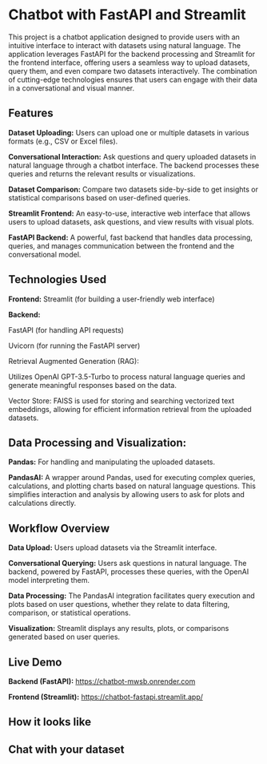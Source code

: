  # **Chatbot with FastAPI and Streamlit**

This project is a chatbot application designed to provide users with an intuitive interface to interact with datasets using natural language. The application leverages FastAPI for the backend processing and Streamlit for the frontend interface, offering users a seamless way to upload datasets, query them, and even compare two datasets interactively. The combination of cutting-edge technologies ensures that users can engage with their data in a conversational and visual manner.

## **Features**

**Dataset Uploading:** Users can upload one or multiple datasets in various formats (e.g., CSV or Excel files).

**Conversational Interaction:** Ask questions and query uploaded datasets in natural language through a chatbot interface. The backend processes these queries and returns the relevant results or visualizations.

**Dataset Comparison:** Compare two datasets side-by-side to get insights or statistical comparisons based on user-defined queries.

**Streamlit Frontend:** An easy-to-use, interactive web interface that allows users to upload datasets, ask questions, and view results with visual plots.

**FastAPI Backend:** A powerful, fast backend that handles data processing, queries, and manages communication between the frontend and the conversational model.

## **Technologies Used**

**Frontend:** Streamlit (for building a user-friendly web interface)

**Backend:**

FastAPI (for handling API requests)

Uvicorn (for running the FastAPI server)

Retrieval Augmented Generation (RAG):

Utilizes OpenAI GPT-3.5-Turbo to process natural language queries and generate meaningful responses based on the data.

Vector Store: FAISS is used for storing and searching vectorized text embeddings, allowing for efficient information retrieval from the uploaded datasets.

## **Data Processing and Visualization:**

**Pandas:** For handling and manipulating the uploaded datasets.

**PandasAI:** A wrapper around Pandas, used for executing complex queries, calculations, and plotting charts based on natural language questions. This simplifies interaction and analysis by allowing users to ask for plots and calculations directly.


## **Workflow Overview**

**Data Upload:** Users upload datasets via the Streamlit interface.

**Conversational Querying:** Users ask questions in natural language. The backend, powered by FastAPI, processes these queries, with the OpenAI model interpreting them.

**Data Processing:** The PandasAI integration facilitates query execution and plots based on user questions, whether they relate to data filtering, comparison, or statistical operations.

**Visualization:** Streamlit displays any results, plots, or comparisons generated based on user queries.

## **Live Demo**

**Backend (FastAPI):** https://chatbot-mwsb.onrender.com

**Frontend (Streamlit):** https://chatbot-fastapi.streamlit.app/

## **How it looks like**

## **Chat with your dataset**



